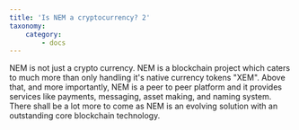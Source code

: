 ```yaml
---
title: 'Is NEM a cryptocurrency? 2'
taxonomy:
    category:
        - docs
---
```


NEM is not just a crypto currency. NEM is a blockchain project which caters to much more than only handling it's native currency tokens "XEM". Above that, and more importantly, NEM is a peer to peer platform and it provides services like payments, messaging, asset making, and naming system. There shall be a lot more to come as NEM is an evolving solution with an outstanding core blockchain technology.